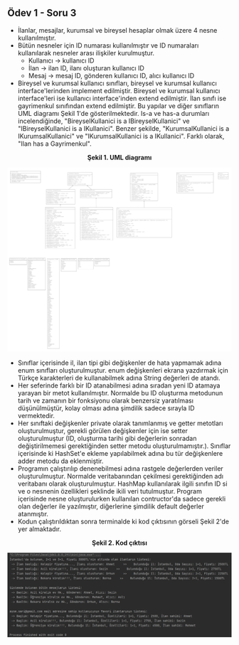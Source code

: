 ## Ödev 1 - Soru 3

- İlanlar, mesajlar, kurumsal ve bireysel hesaplar olmak üzere 4 nesne kullanılmıştır.
- Bütün nesneler için ID numarası kullanılmıştır ve ID numaraları kullanılarak nesneler arası ilişkiler kurulmuştur. 
  - Kullanıcı -> kullanıcı ID
  - İlan -> ilan ID, ilanı oluşturan kullanıcı ID
  - Mesaj -> mesaj ID, gönderen kullanıcı ID, alıcı kullanıcı ID
- Bireysel ve kurumsal kullanıcı sınıfları, bireysel ve kurumsal kullanıcı interface'lerinden implement edilmiştir. Bireysel ve kurumsal kullanıcı interface'leri ise kullanıcı interface'inden extend edilmiştir. İlan sınıfı ise gayrimenkul sınıfından extend edilmiştir. Bu yapılar ve diğer sınıfların UML diagramı Şekil 1'de gösterilmektedir. Is-a ve has-a durumları incelendiğinde, "BireyselKullanici is a IBireyselKullanici" ve "IBireyselKullanici is a IKullanici". Benzer şekilde, "KurumsalKullanici is a IKurumsalKullanici" ve "IKurumsalKullanici is a IKullanici".  Farklı olarak, "Ilan has a Gayrimenkul".



<center><b>Şekil 1. UML diagramı</b></center>

![odev1soru3uml](https://github.com/Hepsiemlak-Java-Spring-Bootcamp/hepsiemlak-java-spring-bootcamp-hw1-TacettinUtkuSuer/blob/main/odev01/odev01soru03/sekiller/odev1soru3uml.png)

- Sınıflar içerisinde il, ilan tipi gibi değişkenler de hata yapmamak adına enum sınıfları oluşturulmuştur. enum değişkenleri ekrana yazdırmak için Türkçe karakterleri de kullanabilmek adına String değerleri de atandı.
- Her seferinde farklı bir ID atanabilmesi adına sıradan yeni ID atamaya yarayan bir metot kullanılmıştır. Normalde bu ID oluşturma metodunun tarih ve zamanın bir fonksiyonu olarak benzersiz yaratılması düşünülmüştür, kolay olması adına şimdilik sadece sırayla ID vermektedir.
- Her sınıftaki değişkenler private olarak tanımlanmış ve getter metotları oluşturulmuştur, gerekli görülen değişkenler için ise setter oluşturulmuştur (ID, oluşturma tarihi gibi değerlerin sonradan değiştirilmemesi gerektiğinden setter metodu oluşturulmamıştır.). Sınıflar içerisinde ki HashSet'e ekleme yapılabilmek adına bu tür değişkenlere adder metodu da eklenmiştir.
- Programın çalıştırılıp denenebilmesi adına rastgele değerlerden veriler oluşturulmuştur. Normalde veritabanından çekilmesi gerektiğinden adı veritabanı olarak oluşturulmuştur. HashMap kullanılarak ilgili sınıfın ID si ve o nesnenin özellikleri şeklinde ikili veri tutulmuştur. Program içerisinde nesne oluşturulurken kullanılan contructor'da sadece gerekli olan değerler ile yazılmıştır, diğerlerine şimdilik default değerler atanmıştır.
- Kodun çalıştırıldıktan sonra terminalde ki kod çıktısının görseli Şekil 2'de yer almaktadır.



<center><b>Şekil 2. Kod çıktısı</b></center>

![odev1soru3kodCiktisi](https://github.com/Hepsiemlak-Java-Spring-Bootcamp/hepsiemlak-java-spring-bootcamp-hw1-TacettinUtkuSuer/blob/main/odev01/odev01soru03/sekiller/odev1soru3kodCiktisi.PNG)

